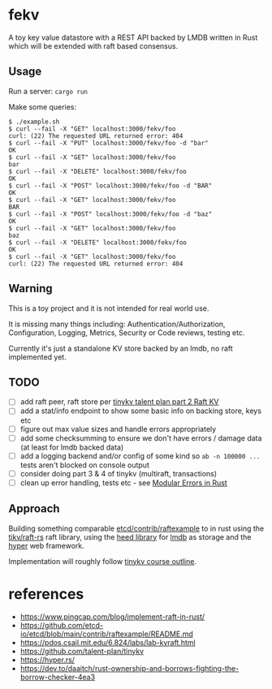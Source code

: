 # fekv

A toy key value datastore with a REST API backed by LMDB written in Rust which will be extended with raft based consensus.

## Usage

Run a server: `cargo run`

Make some queries:
``` shell
$ ./example.sh 
$ curl --fail -X "GET" localhost:3000/fekv/foo
curl: (22) The requested URL returned error: 404
$ curl --fail -X "PUT" localhost:3000/fekv/foo -d "bar"
OK
$ curl --fail -X "GET" localhost:3000/fekv/foo
bar
$ curl --fail -X "DELETE" localhost:3000/fekv/foo
OK
$ curl --fail -X "POST" localhost:3000/fekv/foo -d "BAR"
OK
$ curl --fail -X "GET" localhost:3000/fekv/foo
BAR
$ curl --fail -X "POST" localhost:3000/fekv/foo -d "baz"
OK
$ curl --fail -X "GET" localhost:3000/fekv/foo
baz
$ curl --fail -X "DELETE" localhost:3000/fekv/foo
OK
$ curl --fail -X "GET" localhost:3000/fekv/foo
curl: (22) The requested URL returned error: 404
```

## Warning
This is a toy project and it is not intended for real world use.

It is missing many things including: Authentication/Authorization, Configuration, Logging, Metrics, Security or Code reviews, testing etc.

Currently it's just a standalone KV store backed by an lmdb, no raft implemented yet.

## TODO
* [ ] add raft peer, raft store per [tinykv talent plan part 2 Raft KV ](https://github.com/talent-plan/tinykv/blob/course/doc/project2-RaftKV.md)
* [ ] add a stat/info endpoint to show some basic info on backing store, keys etc
* [ ] figure out max value sizes and handle errors appropriately
* [ ] add some checksumming to ensure we don't have errors / damage data (at least for lmdb backed data)
* [ ] add a logging backend and/or config of some kind so `ab -n 100000 ...` tests aren't blocked on console output
* [ ] consider doing part 3 & 4 of tinykv (multiraft, transactions)
* [ ] clean up error handling, tests etc - see [Modular Errors in Rust](https://sabrinajewson.org/blog/errors)

## Approach

Building something comparable [etcd/contrib/raftexample](https://github.com/etcd-io/etcd/tree/main/contrib/raftexample) to in rust using the [tikv/raft-rs](https://github.com/tikv/raft-rs) raft library, using the [heed library](https://github.com/meilisearch/heed) for [lmdb](http://www.lmdb.tech/doc/index.html) as storage and the [hyper](https://hyper.rs/) web framework.

Implementation will roughly follow [tinykv course outline](https://github.com/talent-plan/tinykv).

# references
* https://www.pingcap.com/blog/implement-raft-in-rust/
* https://github.com/etcd-io/etcd/blob/main/contrib/raftexample/README.md
* https://pdos.csail.mit.edu/6.824/labs/lab-kvraft.html
* https://github.com/talent-plan/tinykv
* https://hyper.rs/
* https://dev.to/daaitch/rust-ownership-and-borrows-fighting-the-borrow-checker-4ea3


